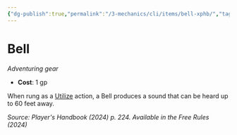 ```yaml
---
{"dg-publish":true,"permalink":"/3-mechanics/cli/items/bell-xphb/","tags":["ttrpg-cli/compendium/src/5e/xphb","ttrpg-cli/item/gear/","ttrpg-cli/item/rarity/none"],"noteIcon":""}
---
```


# Bell
*Adventuring gear*  


- **Cost**: 1 gp

When rung as a [Utilize](3-Mechanics/CLI/rules/actions.md#Utilize) action, a Bell produces a sound that can be heard up to 60 feet away.

*Source: Player's Handbook (2024) p. 224. Available in the Free Rules (2024)*